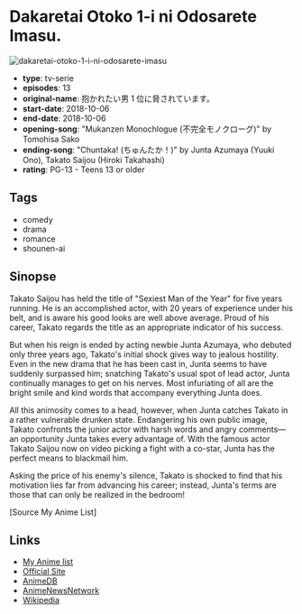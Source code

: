 # Dakaretai Otoko 1-i ni Odosarete Imasu.

![dakaretai-otoko-1-i-ni-odosarete-imasu](https://cdn.myanimelist.net/images/anime/1402/95620.jpg)

-   **type**: tv-serie
-   **episodes**: 13
-   **original-name**: 抱かれたい男 1 位に脅されています。
-   **start-date**: 2018-10-06
-   **end-date**: 2018-10-06
-   **opening-song**: "Mukanzen Monochlogue (不完全モノクローグ)" by Tomohisa Sako
-   **ending-song**: "Chuntaka! (ちゅんたか！)" by Junta Azumaya (Yuuki Ono), Takato Saijou (Hiroki Takahashi)
-   **rating**: PG-13 - Teens 13 or older

## Tags

-   comedy
-   drama
-   romance
-   shounen-ai

## Sinopse

Takato Saijou has held the title of "Sexiest Man of the Year" for five years running. He is an accomplished actor, with 20 years of experience under his belt, and is aware his good looks are well above average. Proud of his career, Takato regards the title as an appropriate indicator of his success.

But when his reign is ended by acting newbie Junta Azumaya, who debuted only three years ago, Takato's initial shock gives way to jealous hostility. Even in the new drama that he has been cast in, Junta seems to have suddenly surpassed him; snatching Takato's usual spot of lead actor, Junta continually manages to get on his nerves. Most infuriating of all are the bright smile and kind words that accompany everything Junta does.

All this animosity comes to a head, however, when Junta catches Takato in a rather vulnerable drunken state. Endangering his own public image, Takato confronts the junior actor with harsh words and angry comments—an opportunity Junta takes every advantage of. With the famous actor Takato Saijou now on video picking a fight with a co-star, Junta has the perfect means to blackmail him.

Asking the price of his enemy's silence, Takato is shocked to find that his motivation lies far from advancing his career; instead, Junta's terms are those that can only be realized in the bedroom!

[Source My Anime List]

## Links

-   [My Anime list](https://myanimelist.net/anime/37597/Dakaretai_Otoko_1-i_ni_Odosarete_Imasu)
-   [Official Site](http://dakaretai-1st.com/)
-   [AnimeDB](http://anidb.info/perl-bin/animedb.pl?show=anime&aid=13979)
-   [AnimeNewsNetwork](http://www.animenewsnetwork.com/encyclopedia/anime.php?id=20808)
-   [Wikipedia](http://en.wikipedia.org/wiki/Dakaretai_Otoko_1-i_ni_Odosarete_Imasu.)
